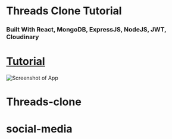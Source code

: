 # Threads Clone Tutorial

### Built With React, MongoDB, ExpressJS, NodeJS, JWT, Cloudinary

# [Tutorial](https://youtu.be/tvKhOAlAjTY?si=cb5Et8_xIi3ZliiE)

![Screenshot of App](https://i.ibb.co/Gs9fWwh/Group-8.png)
# Threads-clone
# social-media
